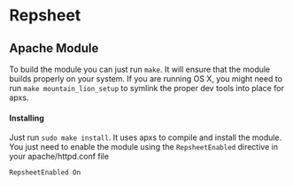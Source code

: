 # Repsheet

## Apache Module

To build the module you can just run `make`. It will ensure that the module builds properly on your system. If you are running OS X, you might need to run `make mountain_lion_setup` to symlink the proper dev tools into place for apxs.

#### Installing

Just run `sudo make install`. It uses apxs to compile and install the module. You just need to enable the module using the `RepsheetEnabled` directive in your apache/httpd.conf file

```
RepsheetEnabled On
```
